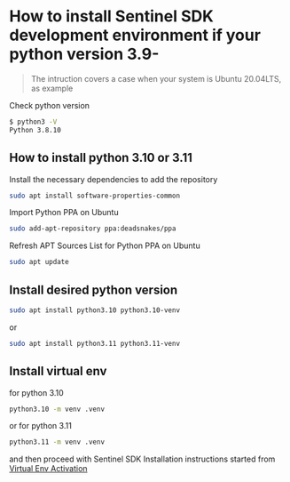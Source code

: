 # How to install Sentinel SDK development environment if your python version 3.9-

> The intruction covers a case when your system is Ubuntu 20.04LTS, as example 

Check python version

```sh
$ python3 -V
Python 3.8.10
```

## How to install python 3.10 or 3.11

Install the necessary dependencies to add the repository
```sh
sudo apt install software-properties-common
```

Import Python PPA on Ubuntu
```sh
sudo add-apt-repository ppa:deadsnakes/ppa
```

Refresh APT Sources List for Python PPA on Ubuntu
```sh
sudo apt update
```

## Install desired python version

```sh
sudo apt install python3.10 python3.10-venv 
```
or 
```sh
sudo apt install python3.11 python3.11-venv
```

## Install virtual env 

for python 3.10
```sh
python3.10 -m venv .venv
```
or for python 3.11
```sh
python3.11 -m venv .venv
```
and then proceed with Sentinel SDK Installation instructions started from [Virtual Env Activation](/docs/Install/Virtualenv.md#activation)
